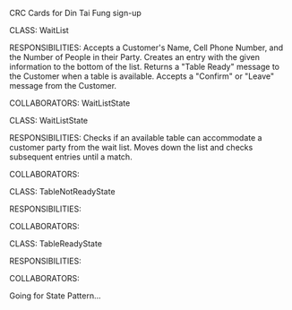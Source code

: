 CRC Cards for Din Tai Fung sign-up

CLASS: WaitList

RESPONSIBILITIES:
Accepts a Customer's Name, Cell Phone Number, and the Number of People in their Party.
Creates an entry with the given information to the bottom of the list.
Returns a "Table Ready" message to the Customer when a table is available.
Accepts a "Confirm" or "Leave" message from the Customer.

COLLABORATORS:
WaitListState


CLASS: WaitListState

RESPONSIBILITIES:
Checks if an available table can accommodate a customer party from the wait list.
Moves down the list and checks subsequent entries until a match.

COLLABORATORS:


CLASS: TableNotReadyState

RESPONSIBILITIES:

COLLABORATORS:


CLASS: TableReadyState

RESPONSIBILITIES:

COLLABORATORS:


Going for State Pattern...
